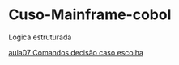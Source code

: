 # Cuso-Mainframe-cobol

Logica estruturada

[aula07 Comandos decisão caso escolha](https://github.com/Wendeldev87/Cuso-Mainframe-cobol/blob/beacademy-devstart-gitegithub/aula07decis%C3%A3oescolha.por)

